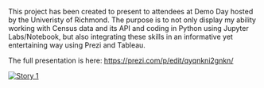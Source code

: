 This project has been created to present to attendees at Demo Day hosted by the Univeristy of Richmond. The purpose is to not only display my ability working with Census data and its API and coding in Python using Jupyter Labs/Notebook, but also integrating these skills in an informative yet entertaining way using Prezi and Tableau. 

The full presentation is here: https://prezi.com/p/edit/qyqnkni2gnkn/


<div class='tableauPlaceholder' id='viz1632928117547' style='position: relative'><noscript><a href='#'><img alt='Story 1 ' src='https:&#47;&#47;public.tableau.com&#47;static&#47;images&#47;De&#47;DemoDay1_16320834263720&#47;Story1&#47;1_rss.png' style='border: none' /></a></noscript><object class='tableauViz'  style='display:none;'><param name='host_url' value='https%3A%2F%2Fpublic.tableau.com%2F' /> <param name='embed_code_version' value='3' /> <param name='site_root' value='' /><param name='name' value='DemoDay1_16320834263720&#47;Story1' /><param name='tabs' value='no' /><param name='toolbar' value='yes' /><param name='static_image' value='https:&#47;&#47;public.tableau.com&#47;static&#47;images&#47;De&#47;DemoDay1_16320834263720&#47;Story1&#47;1.png' /> <param name='animate_transition' value='yes' /><param name='display_static_image' value='yes' /><param name='display_spinner' value='yes' /><param name='display_overlay' value='yes' /><param name='display_count' value='yes' /><param name='language' value='en-US' /><param name='filter' value='publish=yes' /></object></div>               
